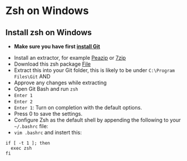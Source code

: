 # Zsh on Windows

## Install zsh on Windows

- **Make sure you have first [install Git](./Windows-git.md)**

<!-- - Install [MSYS2](https://www.msys2.org/)
- There might be an easier way to install it via
- See [this thread](https://stackoverflow.com/questions/32712133/package-management-in-git-for-windows-git-bash) for more information
OR -->
- Install an extractor, for example [Peazip](https://peazip.github.io/) or [7zip](https://www.7-zip.org/)
- Download this zsh package [File](https://packages.msys2.org/package/zsh)
- Extract this into your Git folder, this is likely to be under `C:\Program Files\Git`
AND
- Approve any changes while extracting
- Open Git Bash and run `zsh`
- `Enter 1`
- `Enter 2`
- `Enter 1`:  Turn on completion with the default options.
- Press 0 to save the settings.
- Configure Zsh as the default shell by appending the following to your `~/.bashrc` file:
- `vim .bashrc` and instert this:

```shell
if [ -t 1 ]; then
  exec zsh
fi
```
